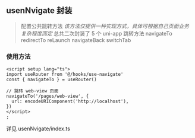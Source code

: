 ## usenNvigate 封装

> 配置公共跳转方法
> _该方法仅提供一种实现方式，具体可根据自己页面业务复杂程度而定_
> 总共二次封装了 5 个 uni-app 跳转方法 navigateTo redirectTo reLaunch navigateBack switchTab

### 使用方法

```vue
<script setup lang="ts">
import useRouter from '@/hooks/use-navigate'
const { navigateTo } = useRouter()

// 跳转 web-view 页面
navigateTo('/pages/web-view', {
  url: encodeURIComponent('http://localhost'),
})
</script>
;
```

详见 usenNvigate/index.ts
